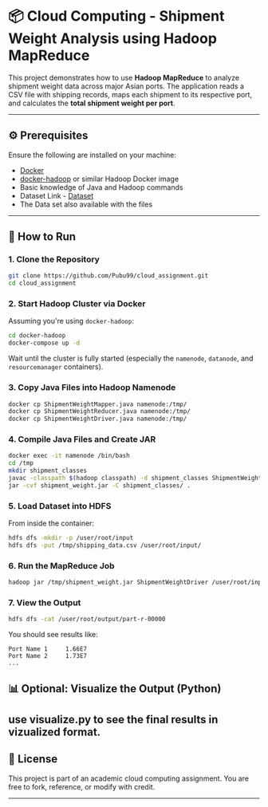 # 📦 Cloud Computing - Shipment Weight Analysis using Hadoop MapReduce

This project demonstrates how to use **Hadoop MapReduce** to analyze shipment weight data across major Asian ports. The application reads a CSV file with shipping records, maps each shipment to its respective port, and calculates the **total shipment weight per port**.

---

## ⚙️ Prerequisites

Ensure the following are installed on your machine:

- [Docker](https://www.docker.com/)
- [docker-hadoop](https://github.com/big-data-europe/docker-hadoop) or similar Hadoop Docker image
- Basic knowledge of Java and Hadoop commands
- Dataset Link - [Dataset](https://www.kaggle.com/datasets/mikoajfish99/port-of-los-angeles/data)
- The Data set also available with the files

---

## 🚀 How to Run

### 1. Clone the Repository

```bash
git clone https://github.com/Pubu99/cloud_assignment.git
cd cloud_assignment
```

### 2. Start Hadoop Cluster via Docker

Assuming you're using `docker-hadoop`:

```bash
cd docker-hadoop
docker-compose up -d
```

Wait until the cluster is fully started (especially the `namenode`, `datanode`, and `resourcemanager` containers).

### 3. Copy Java Files into Hadoop Namenode

```bash
docker cp ShipmentWeightMapper.java namenode:/tmp/
docker cp ShipmentWeightReducer.java namenode:/tmp/
docker cp ShipmentWeightDriver.java namenode:/tmp/
```

### 4. Compile Java Files and Create JAR

```bash
docker exec -it namenode /bin/bash
cd /tmp
mkdir shipment_classes
javac -classpath $(hadoop classpath) -d shipment_classes ShipmentWeightMapper.java ShipmentWeightReducer.java ShipmentWeightDriver.java
jar -cvf shipment_weight.jar -C shipment_classes/ .
```

### 5. Load Dataset into HDFS

From inside the container:

```bash
hdfs dfs -mkdir -p /user/root/input
hdfs dfs -put /tmp/shipping_data.csv /user/root/input/
```

### 6. Run the MapReduce Job

```bash
hadoop jar /tmp/shipment_weight.jar ShipmentWeightDriver /user/root/input /user/root/output
```

### 7. View the Output

```bash
hdfs dfs -cat /user/root/output/part-r-00000
```

You should see results like:

```
Port Name 1     1.66E7
Port Name 2     1.73E7
...
```

## 📊 Optional: Visualize the Output (Python)

use visualize.py to see the final results in vizualized format.
---

## 📄 License

This project is part of an academic cloud computing assignment. You are free to fork, reference, or modify with credit.

---
